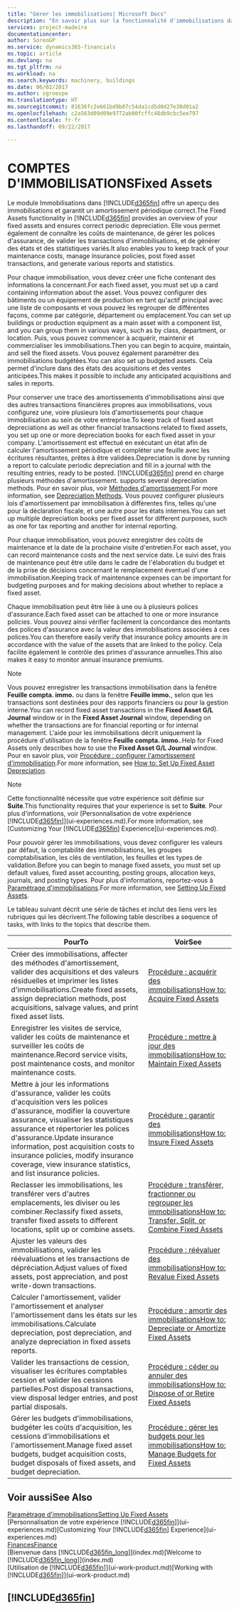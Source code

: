 ```yaml
---
title: "Gérer les immobilisations| Microsoft Docs"
description: "En savoir plus sur la fonctionnalité d'immobilisations dans Financials et affichez un aperçu de l'utilisation des immobilisations."
services: project-madeira
documentationcenter: 
author: SorenGP
ms.service: dynamics365-financials
ms.topic: article
ms.devlang: na
ms.tgt_pltfrm: na
ms.workload: na
ms.search.keywords: machinery, buildings
ms.date: 06/02/2017
ms.author: sgroespe
ms.translationtype: HT
ms.sourcegitcommit: 81636fc2e661bd9b07c54da1cd5d0d27e30d01a2
ms.openlocfilehash: c2a563d09d09e9772ab00fcffc48db9cbc5ee797
ms.contentlocale: fr-fr
ms.lasthandoff: 09/22/2017

---
```

# <a name="fixed-assets"></a><span data-ttu-id="6872c-103">COMPTES D'IMMOBILISATIONS</span><span class="sxs-lookup"><span data-stu-id="6872c-103">Fixed Assets</span></span>
<span data-ttu-id="6872c-104">Le module Immobilisations dans [!INCLUDE[d365fin](includes/d365fin_md.md)] offre un aperçu des immobilisations et garantit un amortissement périodique correct.</span><span class="sxs-lookup"><span data-stu-id="6872c-104">The Fixed Assets functionality in [!INCLUDE[d365fin](includes/d365fin_md.md)] provides an overview of your fixed assets and ensures correct periodic depreciation.</span></span> <span data-ttu-id="6872c-105">Elle vous permet également de connaître les coûts de maintenance, de gérer les polices d'assurance, de valider les transactions d'immobilisations, et de générer des états et des statistiques variés.</span><span class="sxs-lookup"><span data-stu-id="6872c-105">It also enables you to keep track of your maintenance costs, manage insurance policies, post fixed asset transactions, and generate various reports and statistics.</span></span>

<span data-ttu-id="6872c-106">Pour chaque immobilisation, vous devez créer une fiche contenant des informations la concernant.</span><span class="sxs-lookup"><span data-stu-id="6872c-106">For each fixed asset, you must set up a card containing information about the asset.</span></span> <span data-ttu-id="6872c-107">Vous pouvez configurer des bâtiments ou un équipement de production en tant qu'actif principal avec une liste de composants et vous pouvez les regrouper de différentes façons, comme par catégorie, département ou emplacement.</span><span class="sxs-lookup"><span data-stu-id="6872c-107">You can set up buildings or production equipment as a main asset with a component list, and you can group them in various ways, such as by class, department, or location.</span></span> <span data-ttu-id="6872c-108">Puis, vous pouvez commencer à acquérir, maintenir et commercialiser les immobilisations.</span><span class="sxs-lookup"><span data-stu-id="6872c-108">Then you can begin to acquire, maintain, and sell the fixed assets.</span></span> <span data-ttu-id="6872c-109">Vous pouvez également paramétrer des immobilisations budgétées.</span><span class="sxs-lookup"><span data-stu-id="6872c-109">You can also set up budgeted assets.</span></span> <span data-ttu-id="6872c-110">Cela permet d'inclure dans des états des acquisitions et des ventes anticipées.</span><span class="sxs-lookup"><span data-stu-id="6872c-110">This makes it possible to include any anticipated acquisitions and sales in reports.</span></span>

<span data-ttu-id="6872c-111">Pour conserver une trace des amortissements d'immobilisations ainsi que des autres transactions financières propres aux immobilisations, vous configurez une, voire plusieurs lois d'amortissements pour chaque immobilisation au sein de votre entreprise.</span><span class="sxs-lookup"><span data-stu-id="6872c-111">To keep track of fixed asset depreciations as well as other financial transactions related to fixed assets, you set up one or more depreciation books for each fixed asset in your company.</span></span> <span data-ttu-id="6872c-112">L'amortissement est effectué en exécutant un état afin de calculer l'amortissement périodique et compléter une feuille avec les écritures résultantes, prêtes à être validées.</span><span class="sxs-lookup"><span data-stu-id="6872c-112">Depreciation is done by running a report to calculate periodic depreciation and fill in a journal with the resulting entries, ready to be posted.</span></span> [!INCLUDE[d365fin](includes/d365fin_md.md)]<span data-ttu-id="6872c-113"> prend en charge plusieurs méthodes d'amortissement.</span><span class="sxs-lookup"><span data-stu-id="6872c-113"> supports several depreciation methods.</span></span> <span data-ttu-id="6872c-114">Pour en savoir plus, voir [Méthodes d'amortissement](fa-depreciation-methods.md).</span><span class="sxs-lookup"><span data-stu-id="6872c-114">For more information, see [Depreciation Methods](fa-depreciation-methods.md).</span></span> <span data-ttu-id="6872c-115">Vous pouvez configurer plusieurs lois d'amortissement par immobilisation à différentes fins, telles qu'une pour la déclaration fiscale, et une autre pour les états internes.</span><span class="sxs-lookup"><span data-stu-id="6872c-115">You can set up multiple depreciation books per fixed asset for different purposes, such as one for tax reporting and another for internal reporting.</span></span>

<span data-ttu-id="6872c-116">Pour chaque immobilisation, vous pouvez enregistrer des coûts de maintenance et la date de la prochaine visite d'entretien.</span><span class="sxs-lookup"><span data-stu-id="6872c-116">For each asset, you can record maintenance costs and the next service date.</span></span> <span data-ttu-id="6872c-117">Le suivi des frais de maintenance peut être utile dans le cadre de l'élaboration du budget et de la prise de décisions concernant le remplacement éventuel d'une immobilisation.</span><span class="sxs-lookup"><span data-stu-id="6872c-117">Keeping track of maintenance expenses can be important for budgeting purposes and for making decisions about whether to replace a fixed asset.</span></span>

<span data-ttu-id="6872c-118">Chaque immobilisation peut être liée à une ou à plusieurs polices d'assurance.</span><span class="sxs-lookup"><span data-stu-id="6872c-118">Each fixed asset can be attached to one or more insurance policies.</span></span> <span data-ttu-id="6872c-119">Vous pouvez ainsi vérifier facilement la concordance des montants des polices d'assurance avec la valeur des immobilisations associées à ces polices.</span><span class="sxs-lookup"><span data-stu-id="6872c-119">You can therefore easily verify that insurance policy amounts are in accordance with the value of the assets that are linked to the policy.</span></span> <span data-ttu-id="6872c-120">Cela facilite également le contrôle des primes d'assurance annuelles.</span><span class="sxs-lookup"><span data-stu-id="6872c-120">This also makes it easy to monitor annual insurance premiums.</span></span>

> [!NOTE]  
>   <span data-ttu-id="6872c-121">Vous pouvez enregistrer les transactions immobilisation dans la fenêtre **Feuille compta. immo.** ou dans la fenêtre **Feuille immo.**, selon que les transactions sont destinées pour des rapports financiers ou pour la gestion interne.</span><span class="sxs-lookup"><span data-stu-id="6872c-121">You can record fixed asset transactions in the **Fixed Asset G/L Journal** window or in the **Fixed Asset Journal** window, depending on whether the transactions are for financial reporting or for internal management.</span></span> <span data-ttu-id="6872c-122">L'aide pour les immobilisations décrit uniquement la procédure d'utilisation de la fenêtre **Feuille compta. immo.**.</span><span class="sxs-lookup"><span data-stu-id="6872c-122">Help for Fixed Assets only describes how to use the **Fixed Asset G/L Journal** window.</span></span> <span data-ttu-id="6872c-123">Pour en savoir plus, voir [Procédure : configurer l'amortissement d'immobilisation](fa-how-setup-depreciation.md).</span><span class="sxs-lookup"><span data-stu-id="6872c-123">For more information, see [How to: Set Up Fixed Asset Depreciation](fa-how-setup-depreciation.md).</span></span>

> [!NOTE]  
>   <span data-ttu-id="6872c-124">Cette fonctionnalité nécessite que votre expérience soit définie sur **Suite**.</span><span class="sxs-lookup"><span data-stu-id="6872c-124">This functionality requires that your experience is set to **Suite**.</span></span> <span data-ttu-id="6872c-125">Pour plus d'informations, voir [Personnalisation de votre expérience [!INCLUDE[d365fin](includes/d365fin_md.md)]](ui-experiences.md).</span><span class="sxs-lookup"><span data-stu-id="6872c-125">For more information, see [Customizing Your [!INCLUDE[d365fin](includes/d365fin_md.md)] Experience](ui-experiences.md).</span></span>

<span data-ttu-id="6872c-126">Pour pouvoir gérer les immobilisations, vous devez configurer les valeurs par défaut, la comptabilité des immobilisations, les groupes comptabilisation, les clés de ventilation, les feuilles et les types de validation.</span><span class="sxs-lookup"><span data-stu-id="6872c-126">Before you can begin to manage fixed assets, you must set up default values, fixed asset accounting, posting groups, allocation keys, journals, and posting types.</span></span> <span data-ttu-id="6872c-127">Pour plus d'informations, reportez-vous à [Paramétrage d'immobilisations](fa-setup.md).</span><span class="sxs-lookup"><span data-stu-id="6872c-127">For more information, see [Setting Up Fixed Assets](fa-setup.md).</span></span>

<span data-ttu-id="6872c-128">Le tableau suivant décrit une série de tâches et inclut des liens vers les rubriques qui les décrivent.</span><span class="sxs-lookup"><span data-stu-id="6872c-128">The following table describes a sequence of tasks, with links to the topics that describe them.</span></span>

| <span data-ttu-id="6872c-129">Pour</span><span class="sxs-lookup"><span data-stu-id="6872c-129">To</span></span> | <span data-ttu-id="6872c-130">Voir</span><span class="sxs-lookup"><span data-stu-id="6872c-130">See</span></span> |
| --- | --- |
| <span data-ttu-id="6872c-131">Créer des immobilisations, affecter des méthodes d'amortissement, valider des acquisitions et des valeurs résiduelles et imprimer les listes d'immobilisations.</span><span class="sxs-lookup"><span data-stu-id="6872c-131">Create fixed assets, assign depreciation methods, post acquisitions, salvage values, and print fixed asset lists.</span></span> |[<span data-ttu-id="6872c-132">Procédure : acquérir des immobilisations</span><span class="sxs-lookup"><span data-stu-id="6872c-132">How to: Acquire Fixed Assets</span></span>](fa-how-acquire.md) |
| <span data-ttu-id="6872c-133">Enregistrer les visites de service, valider les coûts de maintenance et surveiller les coûts de maintenance.</span><span class="sxs-lookup"><span data-stu-id="6872c-133">Record service visits, post maintenance costs, and monitor maintenance costs.</span></span> |[<span data-ttu-id="6872c-134">Procédure : mettre à jour des immobilisations</span><span class="sxs-lookup"><span data-stu-id="6872c-134">How to: Maintain Fixed Assets</span></span>](fa-how-maintain.md) |
| <span data-ttu-id="6872c-135">Mettre à jour les informations d'assurance, valider les coûts d'acquisition vers les polices d'assurance, modifier la couverture assurance, visualiser les statistiques assurance et répertorier les polices d'assurance.</span><span class="sxs-lookup"><span data-stu-id="6872c-135">Update insurance information, post acquisition costs to insurance policies, modify insurance coverage, view insurance statistics, and list insurance policies.</span></span> |[<span data-ttu-id="6872c-136">Procédure : garantir des immobilisations</span><span class="sxs-lookup"><span data-stu-id="6872c-136">How to: Insure Fixed Assets</span></span>](fa-how-insure.md) |
| <span data-ttu-id="6872c-137">Reclasser les immobilisations, les transférer vers d'autres emplacements, les diviser ou les combiner.</span><span class="sxs-lookup"><span data-stu-id="6872c-137">Reclassify fixed assets, transfer fixed assets to different locations, split up or combine assets.</span></span> |[<span data-ttu-id="6872c-138">Procédure : transférer, fractionner ou regrouper les immobilisations</span><span class="sxs-lookup"><span data-stu-id="6872c-138">How to: Transfer, Split, or Combine Fixed Assets</span></span>](fa-how-trans-split-combine.md) |
| <span data-ttu-id="6872c-139">Ajuster les valeurs des immobilisations, valider les réévaluations et les transactions de dépréciation.</span><span class="sxs-lookup"><span data-stu-id="6872c-139">Adjust values of fixed assets, post appreciation, and post write-down transactions.</span></span> |[<span data-ttu-id="6872c-140">Procédure : réévaluer des immobilisations</span><span class="sxs-lookup"><span data-stu-id="6872c-140">How to: Revalue Fixed Assets</span></span>](fa-how-revalue.md) |
| <span data-ttu-id="6872c-141">Calculer l'amortissement, valider l'amortissement et analyser l'amortissement dans les états sur les immobilisations.</span><span class="sxs-lookup"><span data-stu-id="6872c-141">Calculate depreciation, post depreciation, and  analyze depreciation in fixed assets reports.</span></span> |[<span data-ttu-id="6872c-142">Procédure : amortir des immobilisations</span><span class="sxs-lookup"><span data-stu-id="6872c-142">How to: Depreciate or Amortize Fixed Assets</span></span>](fa-how-depreciate-amortize.md) |
| <span data-ttu-id="6872c-143">Valider les transactions de cession, visualiser les écritures comptables cession et valider les cessions partielles.</span><span class="sxs-lookup"><span data-stu-id="6872c-143">Post disposal transactions, view disposal ledger entries, and post partial disposals.</span></span> |[<span data-ttu-id="6872c-144">Procédure : céder ou annuler des immobilisations</span><span class="sxs-lookup"><span data-stu-id="6872c-144">How to: Dispose of or Retire Fixed Assets</span></span>](fa-how-dispose-retire.md) |
| <span data-ttu-id="6872c-145">Gérer les budgets d'immobilisations, budgéter les coûts d'acquisition, les cessions d'immobilisations et l'amortissement.</span><span class="sxs-lookup"><span data-stu-id="6872c-145">Manage fixed asset budgets, budget acquisition costs, budget disposals of fixed assets, and budget depreciation.</span></span> |[<span data-ttu-id="6872c-146">Procédure : gérer les budgets pour les immobilisations</span><span class="sxs-lookup"><span data-stu-id="6872c-146">How to: Manage Budgets for Fixed Assets</span></span>](fa-how-manage-budgets.md) |

## <a name="see-also"></a><span data-ttu-id="6872c-147">Voir aussi</span><span class="sxs-lookup"><span data-stu-id="6872c-147">See Also</span></span>
[<span data-ttu-id="6872c-148">Paramétrage d'immobilisations</span><span class="sxs-lookup"><span data-stu-id="6872c-148">Setting Up Fixed Assets</span></span>](fa-setup.md)  
<span data-ttu-id="6872c-149">[Personnalisation de votre expérience [!INCLUDE[d365fin](includes/d365fin_md.md)]](ui-experiences.md)</span><span class="sxs-lookup"><span data-stu-id="6872c-149">[Customizing Your [!INCLUDE[d365fin](includes/d365fin_md.md)] Experience](ui-experiences.md)</span></span>  
[<span data-ttu-id="6872c-150">Finances</span><span class="sxs-lookup"><span data-stu-id="6872c-150">Finance</span></span>](finance.md)  
<span data-ttu-id="6872c-151">[Bienvenue dans [!INCLUDE[d365fin_long](includes/d365fin_long_md.md)]](index.md)</span><span class="sxs-lookup"><span data-stu-id="6872c-151">[Welcome to [!INCLUDE[d365fin_long](includes/d365fin_long_md.md)]](index.md)</span></span>  
<span data-ttu-id="6872c-152">[Utilisation de [!INCLUDE[d365fin](includes/d365fin_md.md)]](ui-work-product.md)</span><span class="sxs-lookup"><span data-stu-id="6872c-152">[Working with [!INCLUDE[d365fin](includes/d365fin_md.md)]](ui-work-product.md)</span></span>

## [!INCLUDE[d365fin](includes/free_trial_md.md)]
